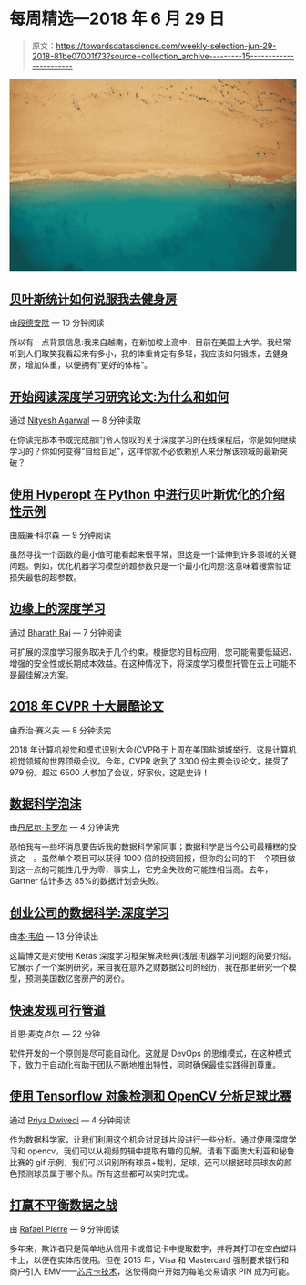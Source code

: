 # 每周精选—2018 年 6 月 29 日

> 原文：<https://towardsdatascience.com/weekly-selection-jun-29-2018-81be07001f73?source=collection_archive---------15----------------------->

![](img/b71b5fe6d53e6e9ffff3ee34ee111eb4.png)

## [贝叶斯统计如何说服我去健身房](/how-bayesian-statistics-convinced-me-to-hit-the-gym-fa737b0a7ac)

由[段德安阮](https://medium.com/u/87144e3252f6?source=post_page-----81be07001f73--------------------------------) — 10 分钟阅读

所以有一点背景信息:我来自越南，在新加坡上高中，目前在美国上大学。我经常听到人们取笑我看起来有多小，我的体重肯定有多轻，我应该如何锻炼，去健身房，增加体重，以便拥有“更好的体格”。

## [开始阅读深度学习研究论文:为什么和如何](/getting-started-with-reading-deep-learning-research-papers-the-why-and-the-how-dfd1ac15dbc0)

通过 [Nityesh Agarwal](https://medium.com/u/5f6f8fefbf72?source=post_page-----81be07001f73--------------------------------) — 8 分钟读取

在你读完那本书或完成那门令人惊叹的关于深度学习的在线课程后，你是如何继续学习的？你如何变得“自给自足”，这样你就不必依赖别人来分解该领域的最新突破？

## [使用 Hyperopt 在 Python 中进行贝叶斯优化的介绍性示例](/an-introductory-example-of-bayesian-optimization-in-python-with-hyperopt-aae40fff4ff0)

由威廉·科尔森 — 9 分钟阅读

虽然寻找一个函数的最小值可能看起来很平常，但这是一个延伸到许多领域的关键问题。例如，优化机器学习模型的超参数只是一个最小化问题:这意味着搜索验证损失最低的超参数。

## [边缘上的深度学习](/deep-learning-on-the-edge-9181693f466c)

通过 [Bharath Raj](https://medium.com/u/7d6e83a807b8?source=post_page-----81be07001f73--------------------------------) — 7 分钟阅读

可扩展的深度学习服务取决于几个约束。根据您的目标应用，您可能需要低延迟、增强的安全性或长期成本效益。在这种情况下，将深度学习模型托管在云上可能不是最佳解决方案。

## [2018 年 CVPR 十大最酷论文](/the-10-coolest-papers-from-cvpr-2018-11cb48585a49)

由乔治·赛义夫 — 8 分钟读完

2018 年计算机视觉和模式识别大会(CVPR)于上周在美国盐湖城举行。这是计算机视觉领域的世界顶级会议。今年，CVPR 收到了 3300 份主要会议论文，接受了 979 份。超过 6500 人参加了会议，好家伙，这是史诗！

## [数据科学泡沫](/the-data-science-bubble-99fff9821abb)

由[丹尼尔·卡罗尔](https://medium.com/u/fb95c15da32f?source=post_page-----81be07001f73--------------------------------) — 4 分钟读完

恐怕我有一些坏消息要告诉我的数据科学家同事；数据科学是当今公司最糟糕的投资之一。虽然单个项目可以获得 1000 倍的投资回报，但你的公司的下一个项目做到这一点的可能性几乎为零，事实上，它完全失败的可能性相当高。去年，Gartner 估计多达 85%的数据计划会失败。

## [创业公司的数据科学:深度学习](/data-science-for-startups-deep-learning-40d4d8af8009)

由[本·韦伯](https://medium.com/u/a80e1f69e782?source=post_page-----81be07001f73--------------------------------) — 13 分钟读出

这篇博文是对使用 Keras 深度学习框架解决经典(浅层)机器学习问题的简要介绍。它展示了一个案例研究，来自我在意外之财数据公司的经历，我在那里研究一个模型，预测美国数亿套房产的房价。

## [快速发现可行管道](/gui-fying-the-machine-learning-workflow-towards-rapid-discovery-of-viable-pipelines-cab2552c909f)

肖恩·麦克卢尔 — 22 分钟

软件开发的一个原则是尽可能自动化。这就是 DevOps 的思维模式，在这种模式下，致力于自动化有助于团队不断地推出特性，同时确保最佳实践得到尊重。

## [使用 Tensorflow 对象检测和 OpenCV 分析足球比赛](/analyse-a-soccer-game-using-tensorflow-object-detection-and-opencv-e321c230e8f2)

通过 [Priya Dwivedi](https://medium.com/u/b040ce924438?source=post_page-----81be07001f73--------------------------------) — 4 分钟阅读

作为数据科学家，让我们利用这个机会对足球片段进行一些分析。通过使用深度学习和 opencv，我们可以从视频剪辑中提取有趣的见解。请看下面澳大利亚和秘鲁比赛的 gif 示例，我们可以识别所有球员+裁判，足球，还可以根据球员球衣的颜色预测球员属于哪个队。所有这些都可以实时完成。

## [打赢不平衡数据之战](/detecting-financial-fraud-using-machine-learning-three-ways-of-winning-the-war-against-imbalanced-a03f8815cce9)

由 [Rafael Pierre](https://medium.com/u/83470b348bae?source=post_page-----81be07001f73--------------------------------) — 9 分钟阅读

多年来，欺诈者只是简单地从信用卡或借记卡中提取数字，并将其打印在空白塑料卡上，以便在实体店使用。但在 2015 年，Visa 和 Mastercard 强制要求银行和商户引入 EMV——[芯片卡技术](https://en.wikipedia.org/wiki/EMV)，这使得商户开始为每笔交易请求 PIN 成为可能。